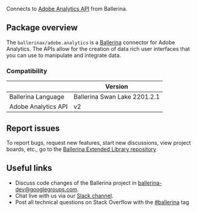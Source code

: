 Connects to [Adobe Analytics API](https://developer.adobe.com/analytics-apis/docs/2.0/) from Ballerina.

## Package overview
The `ballerinax/adobe.analytics` is a [Ballerina](https://ballerina.io/) connector for Adobe Analytics. The APIs allow for the creation of data rich user interfaces that you can use to manipulate and integrate data.

### Compatibility
|                       | Version                       |
|-----------------------|-------------------------------|
| Ballerina Language    | Ballerina Swan Lake 2201.2.1  | 
| Adobe Analytics API   | v2                            |

## Report issues
To report bugs, request new features, start new discussions, view project boards, etc., go to the [Ballerina Extended Library repository](https://github.com/ballerina-platform/ballerina-extended-library)

## Useful links
- Discuss code changes of the Ballerina project in [ballerina-dev@googlegroups.com](mailto:ballerina-dev@googlegroups.com).
- Chat live with us via our [Slack channel](https://ballerina.io/community/slack/).
- Post all technical questions on Stack Overflow with the [#ballerina](https://stackoverflow.com/questions/tagged/ballerina) tag

